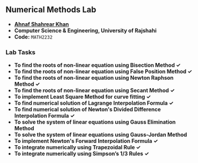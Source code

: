 ## Numerical Methods Lab
- **[Ahnaf Shahrear Khan](https://github.com/ahnafshahrear)**
- **Computer Science & Engineering, University of Rajshahi**
- **Code:** `MATH2232`

### Lab Tasks
- **To find the roots of non-linear equation using Bisection Method ✓**
- **To find the roots of non-linear equation using False Position Method ✓**
- **To find the roots of non-linear equation using Newton Raphson Method ✓**
- **To find the roots of non-linear equation using Secant Method ✓**
- **To implement Least Square Method for curve fitting ✓**
- **To find numerical solution of Lagrange Interpolation Formula ✓**
- **To find numerical solution of Newton's Divided Difference Interpolation Formula ✓**
- **To solve the system of linear equations using Gauss Elimination Method**
- **To solve the system of linear equations using Gauss-Jordan Method**
- **To implement Newton's Forward Interpolation Formula ✓**
- **To integrate numerically using Trapezoidal Rule ✓**
- **To integrate numerically using Simpson’s 1/3 Rules ✓**